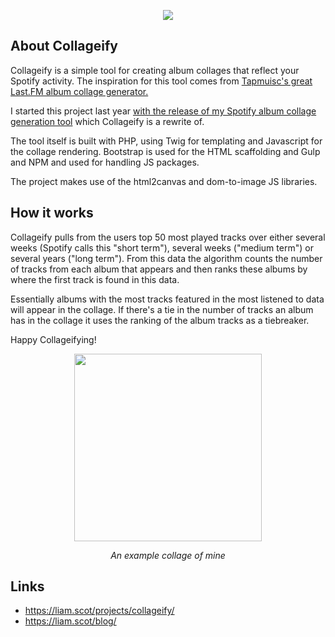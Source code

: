 <p align="center">
  <img src="https://i.imgur.com/Ti770zg.png">
</p>

## About Collageify
Collageify is a  simple tool for creating album collages that reflect your Spotify activity. The inspiration for this tool comes from [Tapmuisc's great Last.FM album collage generator.](https://www.tapmusic.net/)

I started this project last year [with the release of my Spotify album collage generation tool](https://liam.scot/blog/spotify-album-collage-generator/) which Collageify is a rewrite of.  

The tool itself is built with PHP, using Twig for templating and Javascript for the collage rendering. Bootstrap is used for the HTML scaffolding and Gulp and NPM and used for handling JS packages.

The project makes use of the html2canvas and dom-to-image JS libraries.

## How it works

Collageify pulls from the users top 50 most played tracks over either several weeks (Spotify calls this "short term"), several weeks ("medium term") or several years ("long term"). From this data the algorithm counts the number of tracks from each album that appears and then ranks these albums by where the first track is found in this data. 

Essentially albums with the most tracks featured in the most listened to data will appear in the collage. If there's a tie in the number of tracks an album has in the collage it uses the ranking of the album tracks as a tiebreaker. 

Happy Collageifying!

<p align="center">
  <img src="https://i.imgur.com/Spt7gF9.jpg" height="300px" width="300px">
</p>
<p align="center">
    <i>An example collage of mine</i>
</p>

## Links

* https://liam.scot/projects/collageify/
* https://liam.scot/blog/
